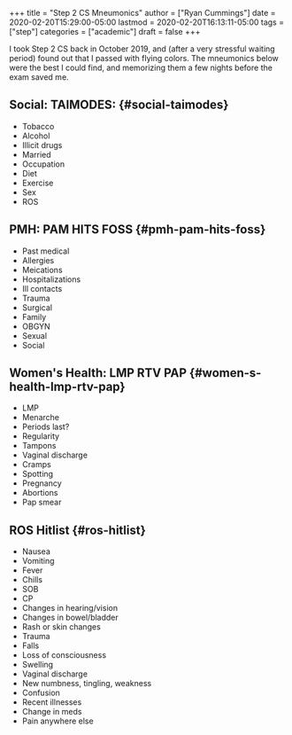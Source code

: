 +++
title = "Step 2 CS Mneumonics"
author = ["Ryan Cummings"]
date = 2020-02-20T15:29:00-05:00
lastmod = 2020-02-20T16:13:11-05:00
tags = ["step"]
categories = ["academic"]
draft = false
+++

I took Step 2 CS back in October 2019, and (after a very stressful waiting period) found out that I passed with flying colors. The mneumonics below were the best I could find, and memorizing them a few nights before the exam saved me.


## Social: TAIMODES: {#social-taimodes}

-   Tobacco
-   Alcohol
-   Illicit drugs
-   Married
-   Occupation
-   Diet
-   Exercise
-   Sex
-   ROS


## PMH: PAM HITS FOSS {#pmh-pam-hits-foss}

-   Past medical
-   Allergies
-   Meications
-   Hospitalizations
-   Ill contacts
-   Trauma
-   Surgical
-   Family
-   OBGYN
-   Sexual
-   Social


## Women's Health: LMP RTV PAP {#women-s-health-lmp-rtv-pap}

-   LMP
-   Menarche
-   Periods last?
-   Regularity
-   Tampons
-   Vaginal discharge
-   Cramps
-   Spotting
-   Pregnancy
-   Abortions
-   Pap smear


## ROS Hitlist {#ros-hitlist}

-   Nausea
-   Vomiting
-   Fever
-   Chills
-   SOB
-   CP
-   Changes in hearing/vision
-   Changes in bowel/bladder
-   Rash or skin changes
-   Trauma
-   Falls
-   Loss of consciousness
-   Swelling
-   Vaginal discharge
-   New numbness, tingling, weakness
-   Confusion
-   Recent illnesses
-   Change in meds
-   Pain anywhere else
